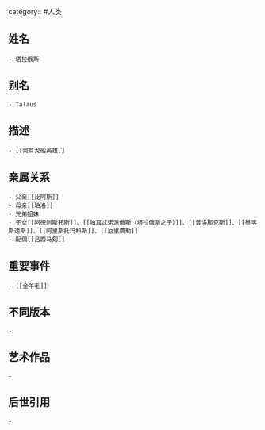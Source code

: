 category:: #人类
## 姓名
	- 塔拉俄斯
## 别名
	- Talaus
## 描述
	- [[阿耳戈船英雄]]
## 亲属关系
	- 父亲[[比阿斯]]
	- 母亲[[珀洛]]
	- 兄弟姐妹
	- 子女[[阿德刺斯托斯]]、[[帕耳忒诺派俄斯（塔拉俄斯之子）]]、[[普洛那克斯]]、[[墨喀斯透斯]]、[[阿里斯托玛科斯]]、[[厄里费勒]]
	- 配偶[[吕西马刻]]
## 重要事件
	- [[金羊毛]]
## 不同版本
	-
## 艺术作品
	-
## 后世引用
	-
